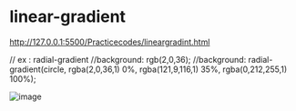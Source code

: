 # linear-gradient
http://127.0.0.1:5500/Practicecodes/lineargradint.html

// ex : radial-gradient
//background: rgb(2,0,36);
//background: radial-gradient(circle, rgba(2,0,36,1) 0%, rgba(121,9,116,1) 35%, rgba(0,212,255,1) 100%);

![image](https://github.com/sowbi30/linear-gradient/assets/123854536/540842b7-d627-4383-9f9b-4b4212a23468)
